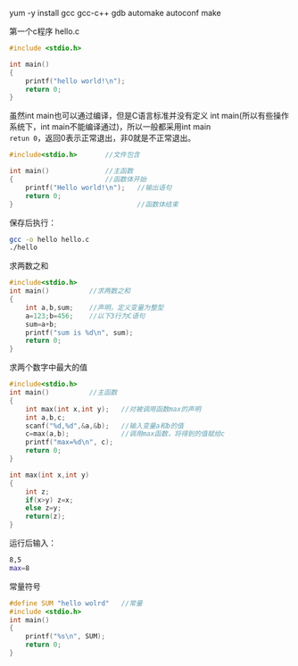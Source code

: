 yum -y install gcc gcc-c++ gdb automake autoconf make

第一个c程序 hello.c
```c
#include <stdio.h>

int main()
{
    printf("hello world!\n");
    return 0;
}
```
虽然int main也可以通过编译，但是C语言标准并没有定义 int main(所以有些操作系统下，int main不能编译通过)，所以一般都采用int main      
`retun 0`，返回0表示正常退出，非0就是不正常退出。
```c
#include<stdio.h>		//文件包含

int main()				//主函数
{						//函数体开始
	printf("Hello world!\n");	//输出语句
	return 0;
}								//函数体结束
```
保存后执行：
```bash
gcc -o hello hello.c
./hello
```
求两数之和
```c
#include<stdio.h>
int main()			//求两数之和
{
	int a,b,sum;	//声明，定义变量为整型
	a=123;b=456;	//以下3行为C语句
	sum=a+b;
	printf("sum is %d\n", sum);
	return 0;
}
```
求两个数字中最大的值
```c
#include<stdio.h>
int main()			//主函数
{
	int max(int x,int y);	//对被调用函数max的声明
	int a,b,c;
	scanf("%d,%d",&a,&b);	//输入变量a和b的值
	c=max(a,b);				//调用max函数，将得到的值赋给c
	printf("max=%d\n", c);
	return 0;
}

int max(int x,int y)
{
	int z;
	if(x>y) z=x;
	else z=y;
	return(z);
}
```
运行后输入：
```bash
8,5
max=8
```
常量符号
```c
#define SUM "hello wolrd"	//常量
#include <stdio.h>
int main()
{
	printf("%s\n", SUM);
	return 0;
}
```
